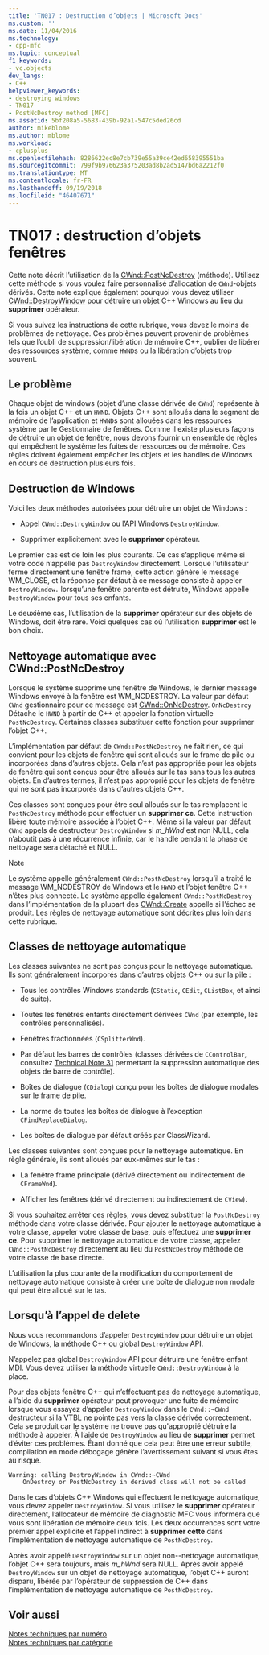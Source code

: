 ```yaml
---
title: 'TN017 : Destruction d’objets | Microsoft Docs'
ms.custom: ''
ms.date: 11/04/2016
ms.technology:
- cpp-mfc
ms.topic: conceptual
f1_keywords:
- vc.objects
dev_langs:
- C++
helpviewer_keywords:
- destroying windows
- TN017
- PostNcDestroy method [MFC]
ms.assetid: 5bf208a5-5683-439b-92a1-547c5ded26cd
author: mikeblome
ms.author: mblome
ms.workload:
- cplusplus
ms.openlocfilehash: 8286622ec8e7cb739e55a39ce42ed658395551ba
ms.sourcegitcommit: 799f9b976623a375203ad8b2ad5147bd6a2212f0
ms.translationtype: MT
ms.contentlocale: fr-FR
ms.lasthandoff: 09/19/2018
ms.locfileid: "46407671"
---
```

# <a name="tn017-destroying-window-objects"></a>TN017 : destruction d’objets fenêtres

Cette note décrit l’utilisation de la [CWnd::PostNcDestroy](../mfc/reference/cwnd-class.md#postncdestroy) (méthode). Utilisez cette méthode si vous voulez faire personnalisé d’allocation de `CWnd`-objets dérivés. Cette note explique également pourquoi vous devez utiliser [CWnd::DestroyWindow](../mfc/reference/cwnd-class.md#destroywindow) pour détruire un objet C++ Windows au lieu du **supprimer** opérateur.

Si vous suivez les instructions de cette rubrique, vous devez le moins de problèmes de nettoyage. Ces problèmes peuvent provenir de problèmes tels que l’oubli de suppression/libération de mémoire C++, oublier de libérer des ressources système, comme `HWND`s ou la libération d’objets trop souvent.

## <a name="the-problem"></a>Le problème

Chaque objet de windows (objet d’une classe dérivée de `CWnd`) représente à la fois un objet C++ et un `HWND`. Objets C++ sont alloués dans le segment de mémoire de l’application et `HWND`s sont allouées dans les ressources système par le Gestionnaire de fenêtres. Comme il existe plusieurs façons de détruire un objet de fenêtre, nous devons fournir un ensemble de règles qui empêchent le système les fuites de ressources ou de mémoire. Ces règles doivent également empêcher les objets et les handles de Windows en cours de destruction plusieurs fois.

## <a name="destroying-windows"></a>Destruction de Windows

Voici les deux méthodes autorisées pour détruire un objet de Windows :

- Appel `CWnd::DestroyWindow` ou l’API Windows `DestroyWindow`.

- Supprimer explicitement avec le **supprimer** opérateur.

Le premier cas est de loin les plus courants. Ce cas s’applique même si votre code n’appelle pas `DestroyWindow` directement. Lorsque l’utilisateur ferme directement une fenêtre frame, cette action génère le message WM_CLOSE, et la réponse par défaut à ce message consiste à appeler `DestroyWindow.` lorsqu’une fenêtre parente est détruite, Windows appelle `DestroyWindow` pour tous ses enfants.

Le deuxième cas, l’utilisation de la **supprimer** opérateur sur des objets de Windows, doit être rare. Voici quelques cas où l’utilisation **supprimer** est le bon choix.

## <a name="auto-cleanup-with-cwndpostncdestroy"></a>Nettoyage automatique avec CWnd::PostNcDestroy

Lorsque le système supprime une fenêtre de Windows, le dernier message Windows envoyé à la fenêtre est WM_NCDESTROY. La valeur par défaut `CWnd` gestionnaire pour ce message est [CWnd::OnNcDestroy](../mfc/reference/cwnd-class.md#onncdestroy). `OnNcDestroy` Détache le `HWND` à partir de C++ et appeler la fonction virtuelle `PostNcDestroy`. Certaines classes substituer cette fonction pour supprimer l’objet C++.

L’implémentation par défaut de `CWnd::PostNcDestroy` ne fait rien, ce qui convient pour les objets de fenêtre qui sont alloués sur le frame de pile ou incorporées dans d’autres objets. Cela n’est pas appropriée pour les objets de fenêtre qui sont conçus pour être alloués sur le tas sans tous les autres objets. En d’autres termes, il n’est pas approprié pour les objets de fenêtre qui ne sont pas incorporés dans d’autres objets C++.

Ces classes sont conçues pour être seul alloués sur le tas remplacent le `PostNcDestroy` méthode pour effectuer un **supprimer ce**. Cette instruction libère toute mémoire associée à l’objet C++. Même si la valeur par défaut `CWnd` appels de destructeur `DestroyWindow` si *m_hWnd* est non NULL, cela n’aboutit pas à une récurrence infinie, car le handle pendant la phase de nettoyage sera détaché et NULL.

> [!NOTE]
>  Le système appelle généralement `CWnd::PostNcDestroy` lorsqu’il a traité le message WM_NCDESTROY de Windows et le `HWND` et l’objet fenêtre C++ n’êtes plus connecté. Le système appelle également `CWnd::PostNcDestroy` dans l’implémentation de la plupart des [CWnd::Create](../mfc/reference/cwnd-class.md#create) appelle si l’échec se produit. Les règles de nettoyage automatique sont décrites plus loin dans cette rubrique.

## <a name="auto-cleanup-classes"></a>Classes de nettoyage automatique

Les classes suivantes ne sont pas conçus pour le nettoyage automatique. Ils sont généralement incorporés dans d’autres objets C++ ou sur la pile :

- Tous les contrôles Windows standards (`CStatic`, `CEdit`, `CListBox`, et ainsi de suite).

- Toutes les fenêtres enfants directement dérivées `CWnd` (par exemple, les contrôles personnalisés).

- Fenêtres fractionnées (`CSplitterWnd`).

- Par défaut les barres de contrôles (classes dérivées de `CControlBar`, consultez [Technical Note 31](../mfc/tn031-control-bars.md) permettant la suppression automatique des objets de barre de contrôle).

- Boîtes de dialogue (`CDialog`) conçu pour les boîtes de dialogue modales sur le frame de pile.

- La norme de toutes les boîtes de dialogue à l’exception `CFindReplaceDialog`.

- Les boîtes de dialogue par défaut créés par ClassWizard.

Les classes suivantes sont conçues pour le nettoyage automatique. En règle générale, ils sont alloués par eux-mêmes sur le tas :

- La fenêtre frame principale (dérivé directement ou indirectement de `CFrameWnd`).

- Afficher les fenêtres (dérivé directement ou indirectement de `CView`).

Si vous souhaitez arrêter ces règles, vous devez substituer la `PostNcDestroy` méthode dans votre classe dérivée. Pour ajouter le nettoyage automatique à votre classe, appeler votre classe de base, puis effectuez une **supprimer ce**. Pour supprimer le nettoyage automatique de votre classe, appelez `CWnd::PostNcDestroy` directement au lieu du `PostNcDestroy` méthode de votre classe de base directe.

L’utilisation la plus courante de la modification du comportement de nettoyage automatique consiste à créer une boîte de dialogue non modale qui peut être alloué sur le tas.

## <a name="when-to-call-delete"></a>Lorsqu’à l’appel de delete

Nous vous recommandons d’appeler `DestroyWindow` pour détruire un objet de Windows, la méthode C++ ou global `DestroyWindow` API.

N’appelez pas global `DestroyWindow` API pour détruire une fenêtre enfant MDI. Vous devez utiliser la méthode virtuelle `CWnd::DestroyWindow` à la place.

Pour des objets fenêtre C++ qui n’effectuent pas de nettoyage automatique, à l’aide du **supprimer** opérateur peut provoquer une fuite de mémoire lorsque vous essayez d’appeler `DestroyWindow` dans le `CWnd::~CWnd` destructeur si la VTBL ne pointe pas vers la classe dérivée correctement. Cela se produit car le système ne trouve pas qu'approprié détruire la méthode à appeler. À l’aide de `DestroyWindow` au lieu de **supprimer** permet d’éviter ces problèmes. Étant donné que cela peut être une erreur subtile, compilation en mode débogage génère l’avertissement suivant si vous êtes au risque.

```
Warning: calling DestroyWindow in CWnd::~CWnd
    OnDestroy or PostNcDestroy in derived class will not be called
```

Dans le cas d’objets C++ Windows qui effectuent le nettoyage automatique, vous devez appeler `DestroyWindow`. Si vous utilisez le **supprimer** opérateur directement, l’allocateur de mémoire de diagnostic MFC vous informera que vous sont libération de mémoire deux fois. Les deux occurrences sont votre premier appel explicite et l’appel indirect à **supprimer cette** dans l’implémentation de nettoyage automatique de `PostNcDestroy`.

Après avoir appelé `DestroyWindow` sur un objet non--nettoyage automatique, l’objet C++ sera toujours, mais *m_hWnd* sera NULL. Après avoir appelé `DestroyWindow` sur un objet de nettoyage automatique, l’objet C++ auront disparu, libérée par l’opérateur de suppression de C++ dans l’implémentation de nettoyage automatique de `PostNcDestroy`.

## <a name="see-also"></a>Voir aussi

[Notes techniques par numéro](../mfc/technical-notes-by-number.md)<br/>
[Notes techniques par catégorie](../mfc/technical-notes-by-category.md)

